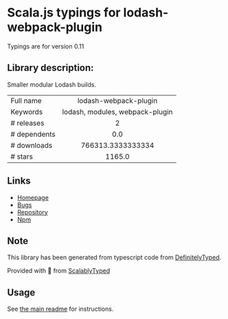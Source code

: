 
# Scala.js typings for lodash-webpack-plugin

Typings are for version 0.11

## Library description:
Smaller modular Lodash builds.

|                    |                 |
| ------------------ | :-------------: |
| Full name          | lodash-webpack-plugin |
| Keywords           | lodash, modules, webpack-plugin |
| # releases         | 2 |
| # dependents       | 0.0 |
| # downloads        | 766313.3333333334 |
| # stars            | 1165.0 |

## Links
- [Homepage](https://github.com/lodash/lodash-webpack-plugin#readme)
- [Bugs](https://github.com/lodash/lodash-webpack-plugin/issues)
- [Repository](https://github.com/lodash/lodash-webpack-plugin)
- [Npm](https://www.npmjs.com/package/lodash-webpack-plugin)
    


## Note
This library has been generated from typescript code from [DefinitelyTyped](https://definitelytyped.org).

Provided with :purple_heart: from [ScalablyTyped](https://github.com/oyvindberg/ScalablyTyped)

## Usage
See [the main readme](../../readme.md) for instructions.


